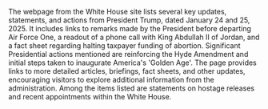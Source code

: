 The webpage from the White House site lists several key updates, statements, and actions from President Trump, dated January 24 and 25, 2025. It includes links to remarks made by the President before departing Air Force One, a readout of a phone call with King Abdullah II of Jordan, and a fact sheet regarding halting taxpayer funding of abortion. Significant Presidential actions mentioned are reinforcing the Hyde Amendment and initial steps taken to inaugurate America's 'Golden Age'. The page provides links to more detailed articles, briefings, fact sheets, and other updates, encouraging visitors to explore additional information from the administration. Among the items listed are statements on hostage releases and recent appointments within the White House.